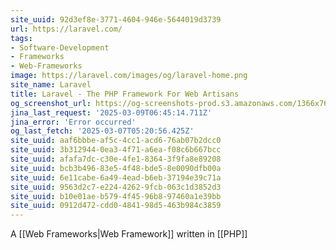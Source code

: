 ```yaml
---
site_uuid: 92d3ef8e-3771-4604-946e-5644019d3739
url: https://laravel.com/
tags:
- Software-Development
- Frameworks
- Web-Frameworks
image: https://laravel.com/images/og/laravel-home.png
site_name: Laravel
title: Laravel - The PHP Framework For Web Artisans
og_screenshot_url: https://og-screenshots-prod.s3.amazonaws.com/1366x768/80/false/9977a69b1c572cc8d9911eae8d7c636b6519e0236188a91859c903391ce4a2b6.jpeg
jina_last_request: '2025-03-09T06:45:14.711Z'
jina_error: 'Error occurred'
og_last_fetch: '2025-03-07T05:20:56.425Z'
site_uuid: aaf6bbbe-af5c-4cc1-acd6-76ab07b2dcc0
site_uuid: 3b312944-0ea3-4f71-a6ea-f08c6b667bcc
site_uuid: afafa7dc-c30e-4fe1-8364-3f9fa8e89208
site_uuid: bcb3b496-83e5-4f48-bde5-8e0090dfb00a
site_uuid: 6e11cabe-6a49-4ead-b6eb-37194e39c71a
site_uuid: 9563d2c7-e224-4262-9fcb-063c1d3852d3
site_uuid: b10e01ae-b579-4f45-96b8-97460a1e39bb
site_uuid: 0912d472-cdd0-4841-98d5-463b984c3859
---
```


A [[Web Frameworks|Web Framework]] written in [[PHP]]

